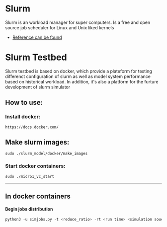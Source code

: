 # Slurm
Slurm is an workload manager for super computers. Is a free and open source job scheduler for Linux and Unix liked kernels 
- [Reference can be found](https://slurm.schedmd.com/overview.html)

# Slurm Testbed
Slurm testbed is based on docker, which provide a plateform for testing differenct configuration of slurm as well as model system performance based on historical workload. In addition, it's also a platform for the furture development of slurm simulator

## How to use:
### Install docker:
```
https://docs.docker.com/
```
## Make slurm images:
```
sudo ./slurm_model/docker/make_images
```
### Start docker containers:
```
sudo ./micro1_vc_start
```
---
## In docker containers
#### Begin jobs distribution
```python
python3 -u simjobs.py -t <reduce_ratio> -rt <run time> <simulation souce file> > <output file>
``` 